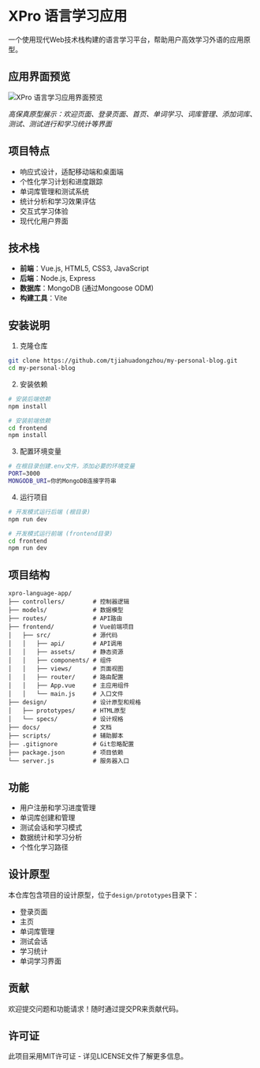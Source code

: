 # XPro 语言学习应用

一个使用现代Web技术栈构建的语言学习平台，帮助用户高效学习外语的应用原型。

## 应用界面预览

![XPro 语言学习应用界面预览](https://github.com/tjiahuadongzhou/my-personal-blog/raw/main/assets/images/app_screenshot.png)

*高保真原型展示：欢迎页面、登录页面、首页、单词学习、词库管理、添加词库、测试、测试进行和学习统计等界面*

## 项目特点

- 响应式设计，适配移动端和桌面端
- 个性化学习计划和进度跟踪
- 单词库管理和测试系统
- 统计分析和学习效果评估
- 交互式学习体验
- 现代化用户界面

## 技术栈

- **前端**：Vue.js, HTML5, CSS3, JavaScript
- **后端**：Node.js, Express
- **数据库**：MongoDB (通过Mongoose ODM)
- **构建工具**：Vite

## 安装说明

1. 克隆仓库
```bash
git clone https://github.com/tjiahuadongzhou/my-personal-blog.git
cd my-personal-blog
```

2. 安装依赖
```bash
# 安装后端依赖
npm install

# 安装前端依赖
cd frontend
npm install
```

3. 配置环境变量
```bash
# 在根目录创建.env文件，添加必要的环境变量
PORT=3000
MONGODB_URI=你的MongoDB连接字符串
```

4. 运行项目
```bash
# 开发模式运行后端 (根目录)
npm run dev

# 开发模式运行前端 (frontend目录)
cd frontend
npm run dev
```

## 项目结构

```
xpro-language-app/
├── controllers/        # 控制器逻辑
├── models/             # 数据模型
├── routes/             # API路由
├── frontend/           # Vue前端项目
│   ├── src/            # 源代码
│   │   ├── api/        # API调用
│   │   ├── assets/     # 静态资源
│   │   ├── components/ # 组件
│   │   ├── views/      # 页面视图
│   │   ├── router/     # 路由配置
│   │   ├── App.vue     # 主应用组件
│   │   └── main.js     # 入口文件
├── design/             # 设计原型和规格
│   ├── prototypes/     # HTML原型
│   └── specs/          # 设计规格
├── docs/               # 文档
├── scripts/            # 辅助脚本
├── .gitignore          # Git忽略配置
├── package.json        # 项目依赖
└── server.js           # 服务器入口
```

## 功能

- 用户注册和学习进度管理
- 单词库创建和管理
- 测试会话和学习模式
- 数据统计和学习分析
- 个性化学习路径

## 设计原型

本仓库包含项目的设计原型，位于`design/prototypes`目录下：
- 登录页面
- 主页
- 单词库管理
- 测试会话
- 学习统计
- 单词学习界面

## 贡献

欢迎提交问题和功能请求！随时通过提交PR来贡献代码。

## 许可证

此项目采用MIT许可证 - 详见LICENSE文件了解更多信息。 